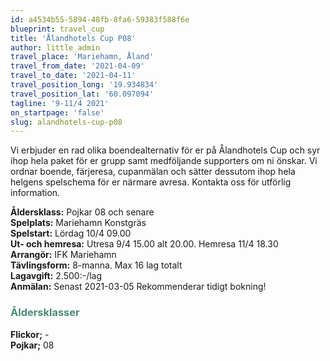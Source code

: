 ```yaml
---
id: a4534b55-5894-48fb-8fa6-59383f588f6e
blueprint: travel_cup
title: 'Ålandhotels Cup P08'
author: little_admin
travel_place: 'Mariehamn, Åland'
travel_from_date: '2021-04-09'
travel_to_date: '2021-04-11'
travel_position_long: '19.934834'
travel_position_lat: '60.097094'
tagline: '9-11/4 2021'
on_startpage: 'false'
slug: alandhotels-cup-p08
---
```

<p>Vi erbjuder en rad olika boendealternativ för er på Ålandhotels Cup och syr ihop hela paket för er grupp samt medföljande supporters om ni önskar. Vi ordnar boende, färjeresa, cupanmälan och sätter dessutom ihop hela helgens spelschema för er närmare avresa. Kontakta oss för utförlig information.</p>
<p><strong>Åldersklass:</strong> Pojkar 08 och senare<br />
<strong>Spelplats:</strong> Mariehamn Konstgräs<br />
<strong>Spelstart:</strong> Lördag 10/4 09.00<br />
<strong>Ut- och hemresa:</strong> Utresa 9/4 15.00 alt 20.00. Hemresa 11/4 18.30<br />
<strong>Arrangör:</strong> IFK Mariehamn<br />
<strong>Tävlingsform:</strong> 8-manna. Max 16 lag totalt<br />
<strong>Lagavgift:</strong> 2.500:-/lag<br />
<strong>Anmälan:</strong> Senast 2021-03-05 Rekommenderar tidigt bokning!</p>
<h3><span style="color: #4a8a7b;">Åldersklasser</span></h3>
<p><strong>Flickor;</strong> -<br />
<strong>Pojkar;</strong> 08</p>
